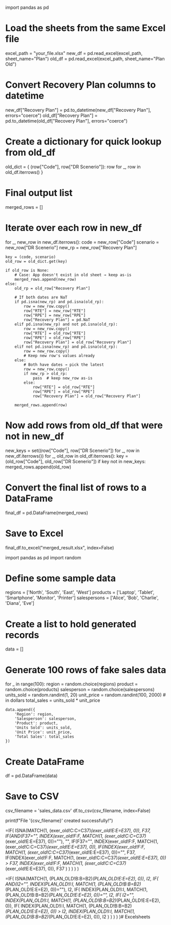 import pandas as pd

# Load the sheets from the same Excel file
excel_path = "your_file.xlsx"
new_df = pd.read_excel(excel_path, sheet_name="Plan")
old_df = pd.read_excel(excel_path, sheet_name="Plan Old")

# Convert Recovery Plan columns to datetime
new_df["Recovery Plan"] = pd.to_datetime(new_df["Recovery Plan"], errors="coerce")
old_df["Recovery Plan"] = pd.to_datetime(old_df["Recovery Plan"], errors="coerce")

# Create a dictionary for quick lookup from old_df
old_dict = {
    (row["Code"], row["DR Scenerio"]): row
    for _, row in old_df.iterrows()
}

# Final output list
merged_rows = []

# Iterate over each row in new_df
for _, new_row in new_df.iterrows():
    code = new_row["Code"]
    scenario = new_row["DR Scenerio"]
    new_rp = new_row["Recovery Plan"]

    key = (code, scenario)
    old_row = old_dict.get(key)

    if old_row is None:
        # Case: App doesn't exist in old sheet → keep as-is
        merged_rows.append(new_row)
    else:
        old_rp = old_row["Recovery Plan"]

        # If both dates are NaT
        if pd.isna(new_rp) and pd.isna(old_rp):
            row = new_row.copy()
            row["RTE"] = new_row["RTE"]
            row["RPE"] = new_row["RPE"]
            row["Recovery Plan"] = pd.NaT
        elif pd.isna(new_rp) and not pd.isna(old_rp):
            row = new_row.copy()
            row["RTE"] = old_row["RTE"]
            row["RPE"] = old_row["RPE"]
            row["Recovery Plan"] = old_row["Recovery Plan"]
        elif not pd.isna(new_rp) and pd.isna(old_rp):
            row = new_row.copy()
            # Keep new row's values already
        else:
            # Both have dates → pick the latest
            row = new_row.copy()
            if new_rp > old_rp:
                pass  # keep new_row as-is
            else:
                row["RTE"] = old_row["RTE"]
                row["RPE"] = old_row["RPE"]
                row["Recovery Plan"] = old_row["Recovery Plan"]

        merged_rows.append(row)

# Now add rows from old_df that were not in new_df
new_keys = set((row["Code"], row["DR Scenerio"]) for _, row in new_df.iterrows())
for _, old_row in old_df.iterrows():
    key = (old_row["Code"], old_row["DR Scenerio"])
    if key not in new_keys:
        merged_rows.append(old_row)

# Convert the final list of rows to a DataFrame
final_df = pd.DataFrame(merged_rows)

# Save to Excel
final_df.to_excel("merged_result.xlsx", index=False)











import pandas as pd
import random

# Define some sample data
regions = ['North', 'South', 'East', 'West']
products = ['Laptop', 'Tablet', 'Smartphone', 'Monitor', 'Printer']
salespersons = ['Alice', 'Bob', 'Charlie', 'Diana', 'Eve']

# Create a list to hold generated records
data = []

# Generate 100 rows of fake sales data
for _ in range(100):
    region = random.choice(regions)
    product = random.choice(products)
    salesperson = random.choice(salespersons)
    units_sold = random.randint(1, 20)
    unit_price = random.randint(100, 2000)  # in dollars
    total_sales = units_sold * unit_price

    data.append({
        'Region': region,
        'Salesperson': salesperson,
        'Product': product,
        'Units Sold': units_sold,
        'Unit Price': unit_price,
        'Total Sales': total_sales
    })

# Create DataFrame
df = pd.DataFrame(data)

# Save to CSV
csv_filename = 'sales_data.csv'
df.to_csv(csv_filename, index=False)

print(f"File '{csv_filename}' created successfully!")





=IF(
    ISNA(MATCH(1, (exer_old!C:C=C37)*(exer_old!E:E=E37), 0)),
    F37,
    IF(AND(F37="", INDEX(exer_old!F:F, MATCH(1, (exer_old!C:C=C37)*(exer_old!E:E=E37), 0))=""),
        "",
        IF(F37="", INDEX(exer_old!F:F, MATCH(1, (exer_old!C:C=C37)*(exer_old!E:E=E37), 0)),
            IF(INDEX(exer_old!F:F, MATCH(1, (exer_old!C:C=C37)*(exer_old!E:E=E37), 0))="", F37,
                IF(INDEX(exer_old!F:F, MATCH(1, (exer_old!C:C=C37)*(exer_old!E:E=E37), 0)) > F37,
                    INDEX(exer_old!F:F, MATCH(1, (exer_old!C:C=C37)*(exer_old!E:E=E37), 0)),
                    F37
                )
            )
        )
    )
)



=IF(
  ISNA(MATCH(1, (PLAN_OLD!B:B=B2)*(PLAN_OLD!E:E=E2), 0)),
  I2,
  IF(
    AND(I2="", INDEX(PLAN_OLD!I:I, MATCH(1, (PLAN_OLD!B:B=B2)*(PLAN_OLD!E:E=E2), 0))=""),
    I2,
    IF(
      INDEX(PLAN_OLD!I:I, MATCH(1, (PLAN_OLD!B:B=B2)*(PLAN_OLD!E:E=E2), 0))="",
      I2,
      IF(
        I2="",
        INDEX(PLAN_OLD!I:I, MATCH(1, (PLAN_OLD!B:B=B2)*(PLAN_OLD!E:E=E2), 0)),
        IF(
          INDEX(PLAN_OLD!I:I, MATCH(1, (PLAN_OLD!B:B=B2)*(PLAN_OLD!E:E=E2), 0)) > I2,
          INDEX(PLAN_OLD!I:I, MATCH(1, (PLAN_OLD!B:B=B2)*(PLAN_OLD!E:E=E2), 0)),
          I2
        )
      )
    )
  )
)# Excelsheets
